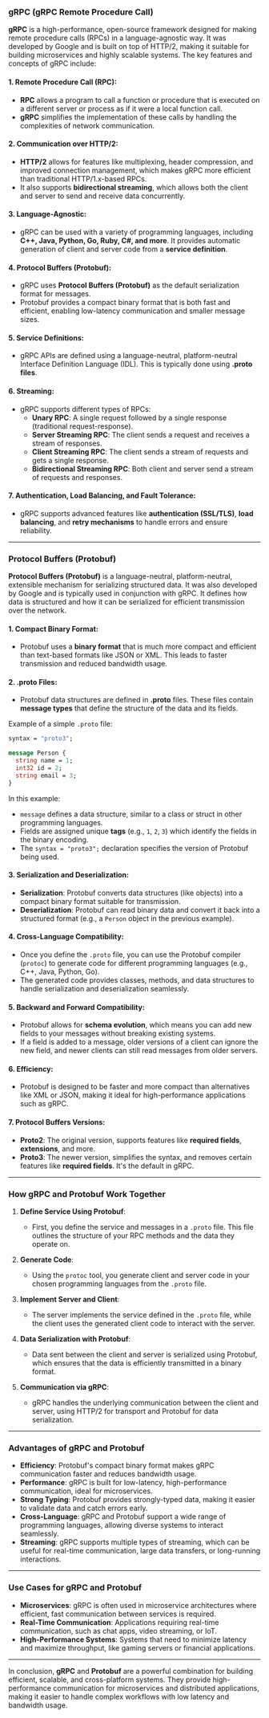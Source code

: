 ### **gRPC (gRPC Remote Procedure Call)**

**gRPC** is a high-performance, open-source framework designed for making remote procedure calls (RPCs) in a language-agnostic way. It was developed by Google and is built on top of HTTP/2, making it suitable for building microservices and highly scalable systems. The key features and concepts of gRPC include:

#### 1. **Remote Procedure Call (RPC)**:
   - **RPC** allows a program to call a function or procedure that is executed on a different server or process as if it were a local function call.
   - **gRPC** simplifies the implementation of these calls by handling the complexities of network communication.

#### 2. **Communication over HTTP/2**:
   - **HTTP/2** allows for features like multiplexing, header compression, and improved connection management, which makes gRPC more efficient than traditional HTTP/1.x-based RPCs.
   - It also supports **bidirectional streaming**, which allows both the client and server to send and receive data concurrently.

#### 3. **Language-Agnostic**:
   - gRPC can be used with a variety of programming languages, including **C++, Java, Python, Go, Ruby, C#, and more**. It provides automatic generation of client and server code from a **service definition**.

#### 4. **Protocol Buffers (Protobuf)**:
   - gRPC uses **Protocol Buffers (Protobuf)** as the default serialization format for messages.
   - Protobuf provides a compact binary format that is both fast and efficient, enabling low-latency communication and smaller message sizes.

#### 5. **Service Definitions**:
   - gRPC APIs are defined using a language-neutral, platform-neutral Interface Definition Language (IDL). This is typically done using **.proto files**.

#### 6. **Streaming**:
   - gRPC supports different types of RPCs:
     - **Unary RPC**: A single request followed by a single response (traditional request-response).
     - **Server Streaming RPC**: The client sends a request and receives a stream of responses.
     - **Client Streaming RPC**: The client sends a stream of requests and gets a single response.
     - **Bidirectional Streaming RPC**: Both client and server send a stream of requests and responses.

#### 7. **Authentication, Load Balancing, and Fault Tolerance**:
   - gRPC supports advanced features like **authentication (SSL/TLS)**, **load balancing**, and **retry mechanisms** to handle errors and ensure reliability.

---

### **Protocol Buffers (Protobuf)**

**Protocol Buffers (Protobuf)** is a language-neutral, platform-neutral, extensible mechanism for serializing structured data. It was also developed by Google and is typically used in conjunction with gRPC. It defines how data is structured and how it can be serialized for efficient transmission over the network.

#### 1. **Compact Binary Format**:
   - Protobuf uses a **binary format** that is much more compact and efficient than text-based formats like JSON or XML. This leads to faster transmission and reduced bandwidth usage.

#### 2. **.proto Files**:
   - Protobuf data structures are defined in **.proto** files. These files contain **message types** that define the structure of the data and its fields.
   
   Example of a simple `.proto` file:
   ```proto
   syntax = "proto3";

   message Person {
     string name = 1;
     int32 id = 2;
     string email = 3;
   }
   ```

   In this example:
   - `message` defines a data structure, similar to a class or struct in other programming languages.
   - Fields are assigned unique **tags** (e.g., `1`, `2`, `3`) which identify the fields in the binary encoding.
   - The `syntax = "proto3";` declaration specifies the version of Protobuf being used.

#### 3. **Serialization and Deserialization**:
   - **Serialization**: Protobuf converts data structures (like objects) into a compact binary format suitable for transmission.
   - **Deserialization**: Protobuf can read binary data and convert it back into a structured format (e.g., a `Person` object in the previous example).

#### 4. **Cross-Language Compatibility**:
   - Once you define the `.proto` file, you can use the Protobuf compiler (`protoc`) to generate code for different programming languages (e.g., C++, Java, Python, Go).
   - The generated code provides classes, methods, and data structures to handle serialization and deserialization seamlessly.

#### 5. **Backward and Forward Compatibility**:
   - Protobuf allows for **schema evolution**, which means you can add new fields to your messages without breaking existing systems.
   - If a field is added to a message, older versions of a client can ignore the new field, and newer clients can still read messages from older servers.

#### 6. **Efficiency**:
   - Protobuf is designed to be faster and more compact than alternatives like XML or JSON, making it ideal for high-performance applications such as gRPC.

#### 7. **Protocol Buffers Versions**:
   - **Proto2**: The original version, supports features like **required fields**, **extensions**, and more.
   - **Proto3**: The newer version, simplifies the syntax, and removes certain features like **required fields**. It's the default in gRPC.

---

### **How gRPC and Protobuf Work Together**

1. **Define Service Using Protobuf**:
   - First, you define the service and messages in a `.proto` file. This file outlines the structure of your RPC methods and the data they operate on.
   
2. **Generate Code**:
   - Using the `protoc` tool, you generate client and server code in your chosen programming languages from the `.proto` file.

3. **Implement Server and Client**:
   - The server implements the service defined in the `.proto` file, while the client uses the generated client code to interact with the server.

4. **Data Serialization with Protobuf**:
   - Data sent between the client and server is serialized using Protobuf, which ensures that the data is efficiently transmitted in a binary format.

5. **Communication via gRPC**:
   - gRPC handles the underlying communication between the client and server, using HTTP/2 for transport and Protobuf for data serialization.

---

### **Advantages of gRPC and Protobuf**

- **Efficiency**: Protobuf's compact binary format makes gRPC communication faster and reduces bandwidth usage.
- **Performance**: gRPC is built for low-latency, high-performance communication, ideal for microservices.
- **Strong Typing**: Protobuf provides strongly-typed data, making it easier to validate data and catch errors early.
- **Cross-Language**: gRPC and Protobuf support a wide range of programming languages, allowing diverse systems to interact seamlessly.
- **Streaming**: gRPC supports multiple types of streaming, which can be useful for real-time communication, large data transfers, or long-running interactions.

---

### **Use Cases for gRPC and Protobuf**

- **Microservices**: gRPC is often used in microservice architectures where efficient, fast communication between services is required.
- **Real-Time Communication**: Applications requiring real-time communication, such as chat apps, video streaming, or IoT.
- **High-Performance Systems**: Systems that need to minimize latency and maximize throughput, like gaming servers or financial applications.

---

In conclusion, **gRPC** and **Protobuf** are a powerful combination for building efficient, scalable, and cross-platform systems. They provide high-performance communication for microservices and distributed applications, making it easier to handle complex workflows with low latency and bandwidth usage.
